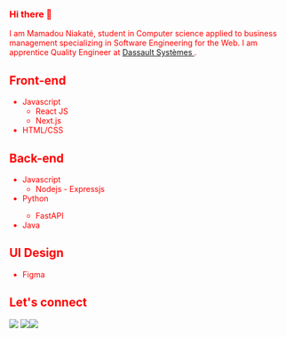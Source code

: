 ### Hi there 👋
I am Mamadou Niakaté, student in Computer science applied to business management specializing in Software Engineering for the Web. I am apprentice Quality Engineer at <a href="https://www.3ds.com/" target="_blank">
    Dassault Systèmes
  </a>.
<html>
<head>
</head>
 <body style="color:red;">
<section>
    <h2>Front-end</h2>
    <ul>
        <li>Javascript</>
            <ul>
                <li>React JS</li>
                <li>Next.js</li>
            </ul>
        <li>HTML/CSS</li>
    </ul>
  </section>
  <section>
    <h2>Back-end</h2>
    <ul>
        <li>Javascript</>
            <ul>
                <li>Nodejs - Expressjs</li>
            </ul>
        <li>Python</li>
            <ul>
                <li>FastAPI</li>
            </ul>
        <li>Java</li>
    </ul>
  </section>
  <section>
    <h2>UI Design</h2>
    <ul>
        <li>Figma</li>
    </ul>
  </section>
  
  <section>
    <h2>Let's connect</h2>
    <p><span><a href="https://linkedin.com/in/mamadou-niakate/" target="_blank"><img src="https://img.icons8.com/nolan/48/linkedin-circled.png"/></a></span> <span><a href="https://twitter.com/mr_nkt223" target="_blank"><img src="https://img.icons8.com/nolan/48/twitter-circled.png"/></a></span><span><a href="https://niakate.netlify.app/" target="_blank"><img src="https://img.icons8.com/nolan/48/domain.png"/></a></span><p/>
  </section>
  </body>
  </html>
<!--
**mamadou-niakate/mamadou-niakate** is a ✨ _special_ ✨ repository because its `README.md` (this file) appears on your GitHub profile.

Here are some ideas to get you started:

- 🔭 I’m currently working on ...
- 🌱 I’m currently learning ...
- 👯 I’m looking to collaborate on ...
- 🤔 I’m looking for help with ...
- 💬 Ask me about ...
- 📫 How to reach me: ...
- 😄 Pronouns: ...
- ⚡ Fun fact: ...
-->
